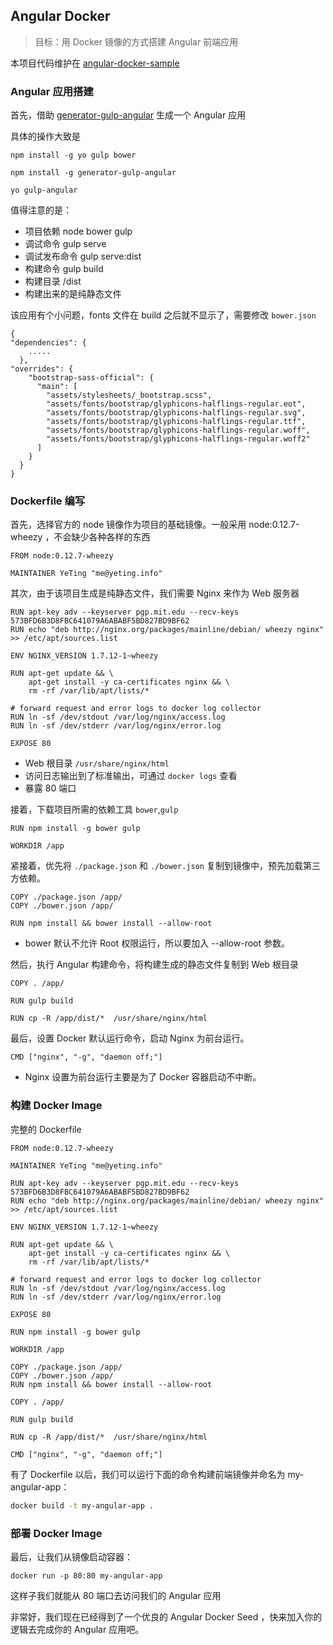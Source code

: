 ## Angular Docker
> 目标：用 Docker 镜像的方式搭建 Angular 前端应用

本项目代码维护在 [angular-docker-sample](https://github.com/Ye-Ting/angular-docker-sample)

### Angular 应用搭建

首先，借助 [generator-gulp-angular](https://github.com/Swiip/generator-gulp-angular) 生成一个 Angular 应用 

具体的操作大致是

```
npm install -g yo gulp bower

npm install -g generator-gulp-angular

yo gulp-angular
```

值得注意的是：

* 项目依赖 node bower gulp 
* 调试命令 gulp serve
* 调试发布命令 gulp serve:dist
* 构建命令 gulp build 
* 构建目录 /dist
* 构建出来的是纯静态文件

该应用有个小问题，fonts 文件在 build 之后就不显示了，需要修改 `bower.json` 

```
{
"dependencies": {
    .....
  },
"overrides": {
    "bootstrap-sass-official": {
      "main": [
        "assets/stylesheets/_bootstrap.scss",
        "assets/fonts/bootstrap/glyphicons-halflings-regular.eot",
        "assets/fonts/bootstrap/glyphicons-halflings-regular.svg",
        "assets/fonts/bootstrap/glyphicons-halflings-regular.ttf",
        "assets/fonts/bootstrap/glyphicons-halflings-regular.woff",
        "assets/fonts/bootstrap/glyphicons-halflings-regular.woff2"
      ]
    }
  }
}

```

### Dockerfile 编写

首先，选择官方的 node 镜像作为项目的基础镜像。一般采用 node:0.12.7-wheezy ，不会缺少各种各样的东西

```
FROM node:0.12.7-wheezy

MAINTAINER YeTing "me@yeting.info"
```

其次，由于该项目生成是纯静态文件，我们需要 Nginx 来作为 Web 服务器

```
RUN apt-key adv --keyserver pgp.mit.edu --recv-keys 573BFD6B3D8FBC641079A6ABABF5BD827BD9BF62
RUN echo "deb http://nginx.org/packages/mainline/debian/ wheezy nginx" >> /etc/apt/sources.list

ENV NGINX_VERSION 1.7.12-1~wheezy

RUN apt-get update && \
    apt-get install -y ca-certificates nginx && \
    rm -rf /var/lib/apt/lists/*

# forward request and error logs to docker log collector
RUN ln -sf /dev/stdout /var/log/nginx/access.log
RUN ln -sf /dev/stderr /var/log/nginx/error.log

EXPOSE 80
```

* Web 根目录 `/usr/share/nginx/html`
* 访问日志输出到了标准输出，可通过 `docker logs` 查看
* 暴露 80 端口

接着，下载项目所需的依赖工具 `bower`,`gulp`

```
RUN npm install -g bower gulp

WORKDIR /app
```

紧接着，优先将 `./package.json` 和 `./bower.json` 复制到镜像中，预先加载第三方依赖。

```
COPY ./package.json /app/
COPY ./bower.json /app/

RUN npm install && bower install --allow-root
```

* bower 默认不允许 Root 权限运行，所以要加入 --allow-root 参数。


然后，执行 Angular 构建命令，将构建生成的静态文件复制到 Web 根目录

```
COPY . /app/

RUN gulp build 

RUN cp -R /app/dist/*  /usr/share/nginx/html
```

最后，设置 Docker 默认运行命令，启动 Nginx 为前台运行。

```
CMD ["nginx", "-g", "daemon off;"]
```

* Nginx 设置为前台运行主要是为了 Docker 容器启动不中断。

### 构建 Docker Image

完整的 Dockerfile

```
FROM node:0.12.7-wheezy

MAINTAINER YeTing "me@yeting.info"

RUN apt-key adv --keyserver pgp.mit.edu --recv-keys 573BFD6B3D8FBC641079A6ABABF5BD827BD9BF62
RUN echo "deb http://nginx.org/packages/mainline/debian/ wheezy nginx" >> /etc/apt/sources.list

ENV NGINX_VERSION 1.7.12-1~wheezy

RUN apt-get update && \
    apt-get install -y ca-certificates nginx && \
    rm -rf /var/lib/apt/lists/*

# forward request and error logs to docker log collector
RUN ln -sf /dev/stdout /var/log/nginx/access.log
RUN ln -sf /dev/stderr /var/log/nginx/error.log

EXPOSE 80

RUN npm install -g bower gulp

WORKDIR /app

COPY ./package.json /app/
COPY ./bower.json /app/
RUN npm install && bower install --allow-root

COPY . /app/

RUN gulp build 

RUN cp -R /app/dist/*  /usr/share/nginx/html

CMD ["nginx", "-g", "daemon off;"]
```

有了 Dockerfile 以后，我们可以运行下面的命令构建前端镜像并命名为 my-angular-app：

```bash
docker build -t my-angular-app .
```

### 部署 Docker Image

最后，让我们从镜像启动容器：

```
docker run -p 80:80 my-angular-app
```

这样子我们就能从 80 端口去访问我们的 Angular 应用


非常好，我们现在已经得到了一个优良的 Angular Docker Seed ，快来加入你的逻辑去完成你的 Angular 应用吧。